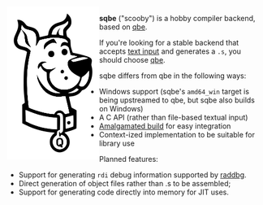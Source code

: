 <img alt="Dog with a Q collar tag" align="left" src="misc/sqbe.png">

**sqbe** ("scooby") is a hobby compiler backend, based on
[qbe](https://c9x.me/compile/).

If you're looking for a stable backend that accepts [text
input](https://c9x.me/compile/doc/il.html) and generates a `.s`, you
should choose [qbe](https://c9x.me/compile/).

sqbe differs from qbe in the following ways:

- Windows support (sqbe's `amd64_win` target is being upstreamed to qbe, but
  sqbe also builds on Windows)
- A C API (rather than file-based textual input)
- [Amalgamated build](https://github.com/sgraham/sqbe/releases/tag/nightly) for
  easy integration
- Context-ized implementation to be suitable for library use

Planned features:

- Support for generating `rdi` debug information supported by
  [raddbg](https://github.com/EpicGamesExt/raddebugger/).
- Direct generation of object files rather than .s to be assembled;
- Support for generating code directly into memory for JIT uses.
